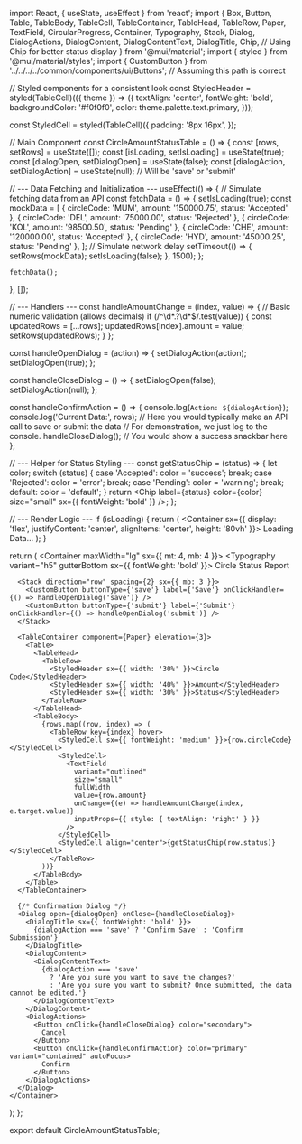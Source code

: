import React, { useState, useEffect } from 'react';
import {
  Box,
  Button,
  Table,
  TableBody,
  TableCell,
  TableContainer,
  TableHead,
  TableRow,
  Paper,
  TextField,
  CircularProgress,
  Container,
  Typography,
  Stack,
  Dialog,
  DialogActions,
  DialogContent,
  DialogContentText,
  DialogTitle,
  Chip, // Using Chip for better status display
} from '@mui/material';
import { styled } from '@mui/material/styles';
import { CustomButton } from '../../../../common/components/ui/Buttons'; // Assuming this path is correct

// Styled components for a consistent look
const StyledHeader = styled(TableCell)(({ theme }) => ({
  textAlign: 'center',
  fontWeight: 'bold',
  backgroundColor: '#f0f0f0',
  color: theme.palette.text.primary,
}));

const StyledCell = styled(TableCell)({
  padding: '8px 16px',
});

// Main Component
const CircleAmountStatusTable = () => {
  const [rows, setRows] = useState([]);
  const [isLoading, setIsLoading] = useState(true);
  const [dialogOpen, setDialogOpen] = useState(false);
  const [dialogAction, setDialogAction] = useState(null); // Will be 'save' or 'submit'

  // --- Data Fetching and Initialization ---
  useEffect(() => {
    // Simulate fetching data from an API
    const fetchData = () => {
      setIsLoading(true);
      const mockData = [
        { circleCode: 'MUM', amount: '150000.75', status: 'Accepted' },
        { circleCode: 'DEL', amount: '75000.00', status: 'Rejected' },
        { circleCode: 'KOL', amount: '98500.50', status: 'Pending' },
        { circleCode: 'CHE', amount: '120000.00', status: 'Accepted' },
        { circleCode: 'HYD', amount: '45000.25', status: 'Pending' },
      ];
      // Simulate network delay
      setTimeout(() => {
        setRows(mockData);
        setIsLoading(false);
      }, 1500);
    };

    fetchData();
  }, []);

  // --- Handlers ---
  const handleAmountChange = (index, value) => {
    // Basic numeric validation (allows decimals)
    if (/^\d*\.?\d*$/.test(value)) {
      const updatedRows = [...rows];
      updatedRows[index].amount = value;
      setRows(updatedRows);
    }
  };

  const handleOpenDialog = (action) => {
    setDialogAction(action);
    setDialogOpen(true);
  };

  const handleCloseDialog = () => {
    setDialogOpen(false);
    setDialogAction(null);
  };

  const handleConfirmAction = () => {
    console.log(`Action: ${dialogAction}`);
    console.log('Current Data:', rows);
    // Here you would typically make an API call to save or submit the data
    // For demonstration, we just log to the console.
    handleCloseDialog();
    // You would show a success snackbar here
  };

  // --- Helper for Status Styling ---
  const getStatusChip = (status) => {
    let color;
    switch (status) {
      case 'Accepted':
        color = 'success';
        break;
      case 'Rejected':
        color = 'error';
        break;
      case 'Pending':
        color = 'warning';
        break;
      default:
        color = 'default';
    }
    return <Chip label={status} color={color} size="small" sx={{ fontWeight: 'bold' }} />;
  };

  // --- Render Logic ---
  if (isLoading) {
    return (
      <Container sx={{ display: 'flex', justifyContent: 'center', alignItems: 'center', height: '80vh' }}>
        <Stack alignItems="center" spacing={2}>
          <CircularProgress />
          <Typography>Loading Data...</Typography>
        </Stack>
      </Container>
    );
  }

  return (
    <Container maxWidth="lg" sx={{ mt: 4, mb: 4 }}>
      <Typography variant="h5" gutterBottom sx={{ fontWeight: 'bold' }}>
        Circle Status Report
      </Typography>

      <Stack direction="row" spacing={2} sx={{ mb: 3 }}>
        <CustomButton buttonType={'save'} label={'Save'} onClickHandler={() => handleOpenDialog('save')} />
        <CustomButton buttonType={'submit'} label={'Submit'} onClickHandler={() => handleOpenDialog('submit')} />
      </Stack>

      <TableContainer component={Paper} elevation={3}>
        <Table>
          <TableHead>
            <TableRow>
              <StyledHeader sx={{ width: '30%' }}>Circle Code</StyledHeader>
              <StyledHeader sx={{ width: '40%' }}>Amount</StyledHeader>
              <StyledHeader sx={{ width: '30%' }}>Status</StyledHeader>
            </TableRow>
          </TableHead>
          <TableBody>
            {rows.map((row, index) => (
              <TableRow key={index} hover>
                <StyledCell sx={{ fontWeight: 'medium' }}>{row.circleCode}</StyledCell>
                <StyledCell>
                  <TextField
                    variant="outlined"
                    size="small"
                    fullWidth
                    value={row.amount}
                    onChange={(e) => handleAmountChange(index, e.target.value)}
                    inputProps={{ style: { textAlign: 'right' } }}
                  />
                </StyledCell>
                <StyledCell align="center">{getStatusChip(row.status)}</StyledCell>
              </TableRow>
            ))}
          </TableBody>
        </Table>
      </TableContainer>

      {/* Confirmation Dialog */}
      <Dialog open={dialogOpen} onClose={handleCloseDialog}>
        <DialogTitle sx={{ fontWeight: 'bold' }}>
          {dialogAction === 'save' ? 'Confirm Save' : 'Confirm Submission'}
        </DialogTitle>
        <DialogContent>
          <DialogContentText>
            {dialogAction === 'save'
              ? 'Are you sure you want to save the changes?'
              : 'Are you sure you want to submit? Once submitted, the data cannot be edited.'}
          </DialogContentText>
        </DialogContent>
        <DialogActions>
          <Button onClick={handleCloseDialog} color="secondary">
            Cancel
          </Button>
          <Button onClick={handleConfirmAction} color="primary" variant="contained" autoFocus>
            Confirm
          </Button>
        </DialogActions>
      </Dialog>
    </Container>
  );
};

export default CircleAmountStatusTable;

